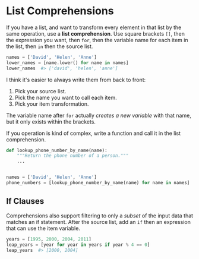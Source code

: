 # List Comprehensions

If you have a list, and want to transform every element in that list by the same operation, use a **list comprehension**.
Use square brackets `[]`, then the expression you want, then `for`, then the variable name for each item in the list, then `in` then the source list.

```py
names = ['David', 'Helen', 'Anne']
lower_names = [name.lower() for name in names]
lower_names  #> ['david', 'helen', 'anne']
```

I think it's easier to always write them from back to front:

1. Pick your source list.
1. Pick the name you want to call each item.
1. Pick your item transformation.

The variable name after `for` actually _creates a new variable_ with that name, but it only exists within the brackets.

If you operation is kind of complex, write a function and call it in the list comprehension.

```py
def lookup_phone_number_by_name(name):
    """Return the phone number of a person."""
    ...


names = ['David', 'Helen', 'Anne']
phone_numbers = [lookup_phone_number_by_name(name) for name in names]
```

## If Clauses

Comprehensions also support filtering to only a _subset_ of the input data that matches an if statement.
After the source list, add an `if` then an expression that can use the item variable.

```py
years = [1995, 2000, 2004, 2011]
leap_years = [year for year in years if year % 4 == 0]
leap_years  #> [2000, 2004]
```

